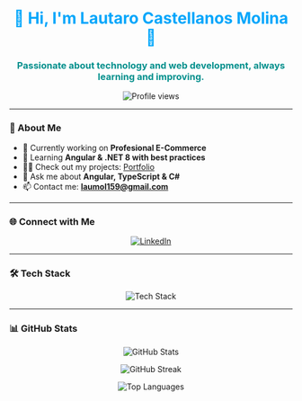 <h1 align="center" style="color:#00A6FB">🌟 Hi, I'm Lautaro Castellanos Molina 🌟</h1>
<h3 align="center" style="color:#008F8C">Passionate about technology and web development, always learning and improving.</h3>

<p align="center">
  <img src="https://komarev.com/ghpvc/?username=lautaromol&label=Profile%20views&color=00A6FB&style=flat" alt="Profile views" />
</p>

---

### 🚀 About Me
- 🔭 Currently working on **Profesional E-Commerce**
- 🌱 Learning **Angular & .NET 8 with best practices**
- 👨‍💻 Check out my projects: [Portfolio](https://lautaroportfolio.vercel.app/)
- 💬 Ask me about **Angular, TypeScript & C#**
- 📫 Contact me: **laumol159@gmail.com**

---

### 🌐 Connect with Me
<p align="center">
  <a href="https://www.linkedin.com/in/lautaro-maximiliano-castellanos-molina/" target="_blank">
    <img src="https://img.shields.io/badge/LinkedIn-%230077B5.svg?style=for-the-badge&logo=linkedin&logoColor=white" alt="LinkedIn">
  </a>
</p>

---

### 🛠️ Tech Stack
<p align="center">
  <img src="https://skillicons.dev/icons?i=angular,dotnet,typescript,js,html,css,tailwind,bootstrap,csharp,mysql,postgresql,git,github" alt="Tech Stack" />
</p>

---

### 📊 GitHub Stats
<p align="center">
  <img src="https://github-readme-stats.vercel.app/api?username=lautaromol&show_icons=true&theme=tokyonight" alt="GitHub Stats" />
</p>

<p align="center">
  <img src="https://github-readme-streak-stats.herokuapp.com/?user=lautaromol&theme=tokyonight" alt="GitHub Streak" />
</p>

<p align="center">
  <img src="https://github-readme-stats.vercel.app/api/top-langs/?username=lautaromol&layout=compact&theme=tokyonight" alt="Top Languages" />
</p>
